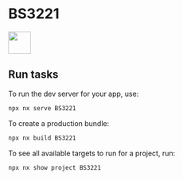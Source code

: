 # BS3221

<a alt="Nx logo" href="https://nx.dev" target="_blank" rel="noreferrer"><img src="https://raw.githubusercontent.com/nrwl/nx/master/images/nx-logo.png" width="45"></a>

## Run tasks

To run the dev server for your app, use:

```sh
npx nx serve BS3221
```

To create a production bundle:

```sh
npx nx build BS3221
```

To see all available targets to run for a project, run:

```sh
npx nx show project BS3221
```